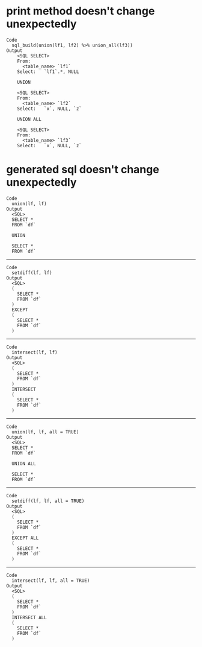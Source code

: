 # print method doesn't change unexpectedly

    Code
      sql_build(union(lf1, lf2) %>% union_all(lf3))
    Output
        <SQL SELECT>
        From:
          <table_name> `lf1`
        Select:   `lf1`.*, NULL
      
        UNION
      
        <SQL SELECT>
        From:
          <table_name> `lf2`
        Select:   `x`, NULL, `z`
      
        UNION ALL
      
        <SQL SELECT>
        From:
          <table_name> `lf3`
        Select:   `x`, NULL, `z`

# generated sql doesn't change unexpectedly

    Code
      union(lf, lf)
    Output
      <SQL>
      SELECT *
      FROM `df`
      
      UNION
      
      SELECT *
      FROM `df`

---

    Code
      setdiff(lf, lf)
    Output
      <SQL>
      (
        SELECT *
        FROM `df`
      )
      EXCEPT
      (
        SELECT *
        FROM `df`
      )

---

    Code
      intersect(lf, lf)
    Output
      <SQL>
      (
        SELECT *
        FROM `df`
      )
      INTERSECT
      (
        SELECT *
        FROM `df`
      )

---

    Code
      union(lf, lf, all = TRUE)
    Output
      <SQL>
      SELECT *
      FROM `df`
      
      UNION ALL
      
      SELECT *
      FROM `df`

---

    Code
      setdiff(lf, lf, all = TRUE)
    Output
      <SQL>
      (
        SELECT *
        FROM `df`
      )
      EXCEPT ALL
      (
        SELECT *
        FROM `df`
      )

---

    Code
      intersect(lf, lf, all = TRUE)
    Output
      <SQL>
      (
        SELECT *
        FROM `df`
      )
      INTERSECT ALL
      (
        SELECT *
        FROM `df`
      )

